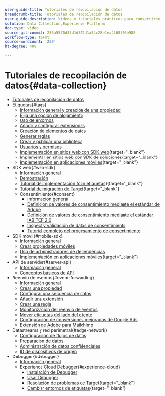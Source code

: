 ```yaml
---
user-guide-title: Tutoriales de recopilación de datos
breadcrumb-title: Tutoriales de recopilación de datos
user-guide-description: Vídeos y tutoriales prácticos para convertirse en un usuario experto en la recopilación de datos en Experience Platform.
solution: Data Collection,Experience Platform
doc-type: video
source-git-commit: 286a5570d33d1d812d1a54c28e1ea4f68f00b988
workflow-type: tm+mt
source-wordcount: '239'
ht-degree: 40%

---
```



# Tutoriales de recopilación de datos{#data-collection}

+ [Tutoriales de recopilación de datos](overview.md)
+ Etiquetas{#tags}
   + [Información general y creación de una propiedad](tags/create-a-property.md)
   + [Elija una opción de alojamiento](tags/choose-a-hosting-option.md)
   + [Uso de entornos](tags/use-environments.md)
   + [Añadir y configurar extensiones](tags/add-and-configure-extensions.md)
   + [Creación de elementos de datos](tags/create-data-elements.md)
   + [Generar reglas](tags/build-rules.md)
   + [Crear y publicar una biblioteca](tags/build-and-publish-a-library.md)
   + [Usuarios y permisos](tags/users-and-permissions.md)
   + [Implementación en sitios web con SDK web](https://experienceleague.adobe.com/docs/platform-learn/implement-web-sdk/overview.html?lang=es){target="_blank"}
   + [Implementar en sitios web con SDK de soluciones](https://experienceleague.adobe.com/docs/platform-learn/implement-in-websites/overview.html){target="_blank"}
   + [Implementación en aplicaciones móviles](https://experienceleague.adobe.com/docs/platform-learn/implement-mobile-sdk/overview.html?lang=es){target="_blank"}
+ SDK web{#web-sdk}
   + [Información general](web-sdk/overview.md)
   + [Demostración](web-sdk/demo.md)
   + [Tutorial de implementación (con etiquetas)](https://experienceleague.adobe.com/docs/platform-learn/implement-web-sdk/overview.html?lang=es){target="_blank"}
   + [Tutorial de migración de Target](https://experienceleague.adobe.com/docs/platform-learn/migrate-target-to-websdk/introduction.html?lang=es){target="_blank"}
   + Consentimiento{#consent}
      + [Información general](web-sdk/consent/overview.md)
      + [Definición de valores de consentimiento mediante el estándar de Adobe](web-sdk/consent/set-consent-adobe.md)
      + [Definición de valores de consentimiento mediante el estándar IAB TCF 2.0](web-sdk/consent/set-consent-iab.md)
      + [Inspect y validación de datos de consentimiento](web-sdk/consent/inspect.md)
      + [Tutorial completo del procesamiento de consentimiento](web-sdk/consent/tutorial.md)
+ SDK móvil{#mobile-sdk}
   + [Información general](mobile-sdk/overview.md)
   + [Crear propiedades móviles](mobile-sdk/create-mobile-properties.md)
   + [Uso de administradores de dependencias](mobile-sdk/use-dependency-managers.md)
   + [Implementación en aplicaciones móviles](https://experienceleague.adobe.com/docs/platform-learn/implement-mobile-sdk/overview.html?lang=es){target="_blank"}
+ API de servidor{#server-api}
   + [Información general](server-api/overview.md)
   + [Conceptos básicos de API](server-api/introduction.md)
+ Reenvío de eventos{#event-forwarding}
   + [Información general](event-forwarding/overview.md)
   + [Crear una propiedad](event-forwarding/create-a-property.md)
   + [Configurar una secuencia de datos](event-forwarding/set-up-a-datastream.md)
   + [Añadir una extensión](event-forwarding/add-an-extension.md)
   + [Crear una regla](event-forwarding/create-a-rule.md)
   + [Monitorización del reenvío de eventos](event-forwarding/monitor.md)
   + [Mover etiquetas del lado del cliente](event-forwarding/consider-moving-tags.md)
   + [Configuración de conversiones mejoradas de Google Ads](event-forwarding/set-up-google-ads-enhanced-conversions.md)
   + [Extensión de Adobe para Mailchimp](event-forwarding/adobe-extension-for-mailchimp.md)
+ Datastreams y red perimetral{#edge-network}
   + [Configuración de flujos de datos](edge/configure-datastreams.md)
   + [Preparación de datos](edge/data-prep.md)
   + [Administración de datos confidenciales](edge/manage-sensitive-data-in-datastreams.md)
   + [ID de dispositivos de origen](edge/generate-first-party-device-ids.md)
+ Debugger{#debugger}
   + [Información general](debugger/overview.md)
   + Experience Cloud Debugger{#experience-cloud}
      + [Instalación de Debugger](debugger/experience-cloud/add-the-extension.md)
      + [Usar Debugger](debugger/experience-cloud/use-the-experience-cloud-debugger.md)
      + [Resolución de problemas de Target](https://experienceleague.adobe.com/docs/target-learn/tutorials/troubleshooting/troubleshoot-with-the-experience-cloud-debugger.html){target="_blank"}
      + [Cambiar entornos de etiquetas](https://experienceleague.adobe.com/docs/platform-learn/implement-in-websites/configure-tags/switch-environments.html){target="_blank"}
